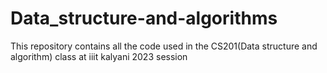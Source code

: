 # Data_structure-and-algorithms
This repository contains all the code used in the CS201(Data structure and algorithm) class at iiit kalyani 2023 session 
